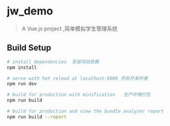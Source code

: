 # jw_demo

> A Vue.js project ,简单模拟学生管理系统

## Build Setup

``` bash
# install dependencies  安装项目依赖
npm install

# serve with hot reload at localhost:8080 开启开发环境
npm run dev

# build for production with minification   生产环境打包
npm run build

# build for production and view the bundle analyzer report
npm run build --report
```

